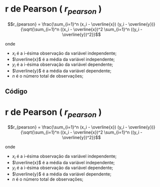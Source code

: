 # r de Pearson ( $r_{pearson}$ )

$$r_{pearson} = \frac{\sum_{i=1}^n (x_i - \overline{x}) (y_i - \overline{y})}{\sqrt{\sum_{i=1}^n ((x_i - \overline{x})^2 \sum_{i=1}^n ((y_i - \overline{y})^2}}$$

onde
- $x_i$ é a i-ésima observação da variável independente;
- $\overline{x}$ é a média da variável independente;
- $y_i$ é a i-ésima observação da variável dependente;
- $\overline{y}$ é a média da variável dependente;
- $n$ é o número total de observações;


## Código

# r de Pearson ( $r_{pearson}$ )

$$r_{pearson} = \frac{\sum_{i=1}^n (x_i - \overline{x}) (y_i - \overline{y})}{\sqrt{\sum_{i=1}^n ((x_i - \overline{x})^2 \sum_{i=1}^n ((y_i - \overline{y})^2}}$$

onde
- $x_i$ é a i-ésima observação da variável independente;
- $\overline{x}$ é a média da variável independente;
- $y_i$ é a i-ésima observação da variável dependente;
- $\overline{y}$ é a média da variável dependente;
- $n$ é o número total de observações;
